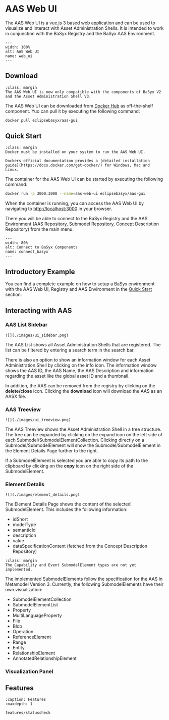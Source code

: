# AAS Web UI

The AAS Web UI is a vue.js 3 based web application and can be used to visualize and interact with Asset Administration Shells. It is intended to work in conjunction with the BaSyx Registry and the BaSyx AAS Environment.

```{figure} ./images/aas_web_ui.png
---
width: 100%
alt: AAS Web UI
name: web_ui
---
```

## Download

```{note}
:class: margin
The AAS Web UI is now only compatible with the components of BaSyx V2 and the Asset Administration Shell V3.
```

The AAS Web UI can be downloaded from [Docker Hub](https://hub.docker.com/r/eclipsebasyx/aas-gui) as off-the-shelf component.
Yuo can pull it by executing the following command:

```bash
docker pull eclipsebasyx/aas-gui
```

## Quick Start

```{note}
:class: margin
Docker must be installed on your system to run the AAS Web UI.

Dockers official documentation provides a [detailed installation guide](https://docs.docker.com/get-docker/) for Windows, Mac and Linux.
```

The container for the AAS Web UI can be started by executing the following command:

```bash
docker run -p 3000:3000 --name=aas-web-ui eclipsebasyx/aas-gui
```

When the container is running, you can access the AAS Web UI by navigating to [http://localhost:3000](http://localhost:3000) in your browser.

There you will be able to connect to the BaSyx Registry and the AAS Environment (AAS Repository, Submodel Repository, Concept Description Repository) from the main menu.

```{figure} ./images/connect_to_basyx.png
---
width: 80%
alt: Connect to BaSyx Components
name: connect_basyx
---
```

## Introductory Example

You can find a complete example on how to setup a BaSyx environment with the AAS Web UI, Registry and AAS Environment in the [Quick Start](../../../introduction/quickstart) section.

## Interacting with AAS

### AAS List Sidebar

````{sidebar} AAS List Sidebar
![](./images/ui_sidebar.png)
````

The AAS List shows all Asset Administration Shells that are registered. The list can be filtered by entering a search term in the search bar.

There is also an option to show an information window for each Asset Administration Shell by clicking on the info icon. The information window shows the AAS ID, the AAS Name, the AAS Description and information regarding the asset like the global asset ID and a thumbnail.

In addition, the AAS can be removed from the registry by clicking on the **delete/close** icon. Clicking the **download** icon will download the AAS as an AASX file.

### AAS Treeview

````{sidebar} AAS Treeview
![](./images/ui_treeview.png)
````

The AAS Treeview shows the Asset Administration Shell in a tree structure. The tree can be expanded by clicking on the expand icon on the left side of each Submodel/SubmodelElementCollection. Clicking directly on a Submodel/SubmodelElement will show the Submodel/SubmodelElement in the Element Details Page further to the right.

If a SubmodelElement is selected you are able to copy its path to the clipboard by clicking on the **copy** icon on the right side of the SubmodelElement.

### Element Details

````{sidebar} Element Details
![](./images/element_details.png)
````

The Element Details Page shows the content of the selected SubmodelElement. This includes the following information:

- idShort
- modelType
- semanticId
- description
- value
- dataSpecificationContent (fetched from the Concept Description Repository)

```{note}
:class: margin
The Capability and Event SubmodelElement types are not yet implemented.
```

The implemented SubmodelElements follow the specification for the AAS in Metamodel Version 3. Currently, the following SubmodelElements have their own visualization:

- SubmodelElementCollection
- SubmodelElementList
- Property
- MultiLanguageProperty
- File
- Blob
- Operation
- ReferenceElement
- Range
- Entity
- RelationshipElement
- AnnotatedRelationshipElement

### Visualization Panel



## Features

```{toctree}
:caption: Features
:maxdepth: 1

features/statuscheck
```